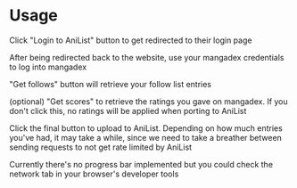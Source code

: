 # Usage
Click "Login to AniList" button to get redirected to their login page

After being redirected back to the website, use your mangadex credentials to log into mangadex 

"Get follows" button will retrieve your follow list entries

(optional) "Get scores" to retrieve the ratings you gave on mangadex. If you don't click this, no ratings will be applied when porting to AniList 

Click the final button to upload to AniList. Depending on how much entries you've had, it may take a while, since we need to take a breather between sending requests to not get rate limited by AniList

Currently there's no progress bar implemented but you could check the network tab in your browser's developer tools
